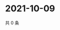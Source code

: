 # 2021-10-09

共 0 条

<!-- BEGIN WEIBO -->
<!-- 最后更新时间 Sat Oct 09 2021 03:01:03 GMT+0800 (China Standard Time) -->

<!-- END WEIBO -->
